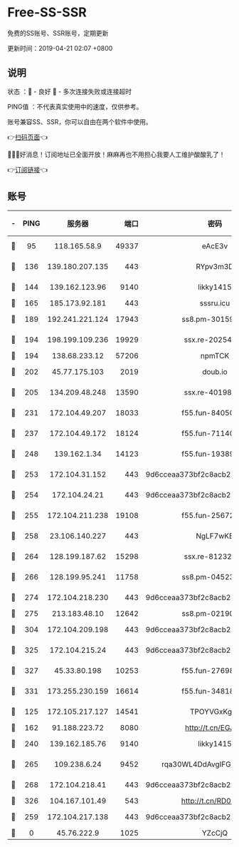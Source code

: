 # Free-SS-SSR

免费的SS账号、SSR账号，定期更新

更新时间：2019-04-21 02:07 +0800

## 说明

状态     ：🙂 - 良好 🙁 - 多次连接失败或连接超时

PING值   ：不代表真实使用中的速度，仅供参考。

账号兼容SS、SSR，你可以自由在两个软件中使用。

👉[扫码页面](https://liesauer.github.io/Free-SS-SSR/)👈

🎉🎉🎉好消息！订阅地址已全面开放！麻麻再也不用担心我要人工维护酸酸乳了！

👉[订阅链接](https://www.liesauer.net/yogurt/subscribe?ACCESS_TOKEN=DAYxR3mMaZAsaqUb)👈

## 账号

|-|PING|服务器|端口|密码|加密方式|区域|
|:----:|:----:|:-----:|-----:|:----:|:----:|:----:|
|🙂|95|118.165.58.9|49337|eAcE3v|chacha20-ietf|TW|
|🙂|136|139.180.207.135|443|RYpv3m3D|aes-256-cfb|JP|
|🙂|144|139.162.123.96|9140|likky1415|aes-256-cfb|JP|
|🙂|165|185.173.92.181|443|sssru.icu|rc4-md5|RU|
|🙂|189|192.241.221.124|17943|ss8.pm-30159735|aes-256-cfb|US|
|🙂|194|198.199.109.236|19929|ssx.re-20254148|aes-256-cfb|US|
|🙂|194|138.68.233.12|57206|npmTCK|rc4-md5|US|
|🙂|202|45.77.175.103|2019|doub.io|aes-128-ctr|SG|
|🙂|205|134.209.48.248|13590|ssx.re-40198259|aes-256-cfb|US|
|🙂|231|172.104.49.207|18033|f55.fun-84050556|aes-256-cfb|SG|
|🙂|237|172.104.49.172|18124|f55.fun-71140477|aes-256-cfb|SG|
|🙂|248|139.162.1.34|14123|f55.fun-19389187|aes-256-cfb|SG|
|🙂|253|172.104.31.152|443|9d6cceaa373bf2c8acb22e60b6a58be6|aes-256-cfb|US|
|🙂|254|172.104.24.21|443|9d6cceaa373bf2c8acb22e60b6a58be6|aes-256-cfb|US|
|🙂|255|172.104.211.238|19108|f55.fun-25672801|aes-256-cfb|US|
|🙂|258|23.106.140.227|443|NgLF7wKB|aes-256-cfb|US|
|🙂|264|128.199.187.62|15298|ssx.re-81232665|aes-256-cfb|SG|
|🙂|266|128.199.95.241|11758|ss8.pm-04523881|aes-256-cfb|SG|
|🙂|274|172.104.218.230|443|9d6cceaa373bf2c8acb22e60b6a58be6|aes-256-cfb|US|
|🙂|275|213.183.48.10|12642|ss8.pm-02190555|rc4-md5|RU|
|🙂|304|172.104.209.198|443|9d6cceaa373bf2c8acb22e60b6a58be6|aes-256-cfb|US|
|🙂|325|172.104.215.24|443|9d6cceaa373bf2c8acb22e60b6a58be6|aes-256-cfb|US|
|🙂|327|45.33.80.198|10253|f55.fun-27698547|aes-256-cfb|US|
|🙂|331|173.255.230.159|16614|f55.fun-34818706|aes-256-cfb|US|
|🙂|125|172.105.217.127|14541|TPOYVGxKglpi|aes-256-cfb|JP|
|🙂|162|91.188.223.72|8080|http://t.cn/EGJIyrl|rc4-md5|RU|
|🙂|240|139.162.185.76|9140|likky1415|aes-256-cfb|DE|
|🙂|265|109.238.6.24|9452|rqa30WL4DdAvgIFG6Fs3znzTa|aes-256-cfb|FR|
|🙂|268|172.104.218.41|443|9d6cceaa373bf2c8acb22e60b6a58be6|aes-256-cfb|US|
|🙂|326|104.167.101.49|543|http://t.cn/RD0D7sx|rc4-md5|CA|
|🙁|259|172.104.217.138|443|9d6cceaa373bf2c8acb22e60b6a58be6|aes-256-cfb|US|
|🙁|0|45.76.222.9|1025|YZcCjQ|rc4-md5|JP|
